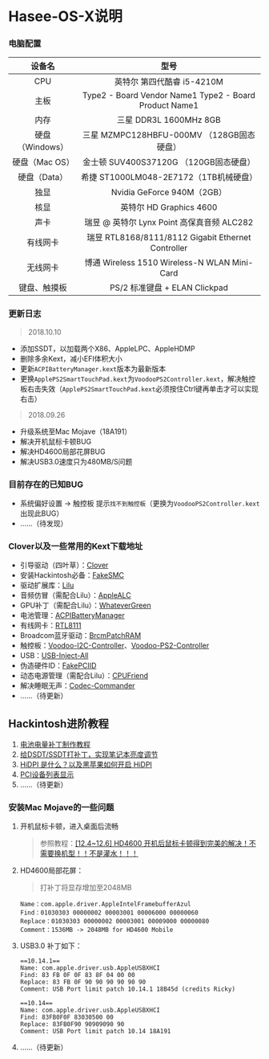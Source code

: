 # Hasee-OS-X说明



### 电脑配置

|     设备名      |                          型号                          |
| :-------------: | :----------------------------------------------------: |
|       CPU       |               英特尔 第四代酷睿 i5-4210M               |
|      主板       | Type2 - Board Vendor Name1 Type2 - Board Product Name1 |
|      内存       |                 三星 DDR3L 1600MHz 8GB                 |
| 硬盘（Windows） |       三星  MZMPC128HBFU-000MV （128GB固态硬盘）       |
| 硬盘（Mac OS）  |        金士顿  SUV400S37120G （120GB固态硬盘）         |
|  硬盘（Data）   |         希捷 ST1000LM048-2E7172（1TB机械硬盘）         |
|      独显       |               Nvidia GeForce 940M（2GB）               |
|      核显       |                英特尔 HD Graphics 4600                 |
|      声卡       |      瑞昱  @ 英特尔 Lynx Point  高保真音频 ALC282      |
|    有线网卡     |   瑞昱 RTL8168/8111/8112 Gigabit Ethernet Controller   |
|    无线网卡     |      博通 Wireless 1510 Wireless-N WLAN Mini-Card      |
|  键盘、触摸板   |             PS/2 标准键盘 + ELAN Clickpad              |



### 更新日志

> 2018.10.10

+ 添加SSDT，以加载两个X86、AppleLPC、AppleHDMP
+ 删除多余Kext，减小EFI体积大小
+ 更新`ACPIBatteryManager.kext`版本为最新版本
+ 更换`ApplePS2SmartTouchPad.kext`为`VoodooPS2Controller.kext`，解决触控板右击失效（`ApplePS2SmartTouchPad.kext`必须按住Ctrl键再单击才可以实现右击）



> 2018.09.26

+ 升级系统至Mac Mojave（18A191）
+ 解决开机鼠标卡顿BUG
+ 解决HD4600局部花屏BUG
+ 解决USB3.0速度只为480MB/S问题



### 目前存在的已知BUG

- 系统偏好设置 -> 触控板  提示`找不到触控板`（更换为`VoodooPS2Controller.kext`出现此BUG）
- ……（待发现）




### Clover以及一些常用的Kext下载地址

+ 引导驱动（四叶草）：[Clover](https://github.com/Dids/clover-builder/releases)
+ 安装Hackintosh必备：[FakeSMC](https://bitbucket.org/RehabMan/os-x-fakesmc-kozlek/downloads/)
+ 驱动扩展库：[Lilu](https://github.com/acidanthera/Lilu/releases)
+ 音频仿冒（需配合Lilu）：[AppleALC](https://github.com/acidanthera/AppleALC/releases)
+ GPU补丁（需配合Lilu）：[WhateverGreen](https://github.com/acidanthera/WhateverGreen/releases)
+ 电池管理：[ACPIBatteryManager](https://bitbucket.org/RehabMan/os-x-acpi-battery-driver/downloads/)
+ 有线网卡：[RTL8111](https://github.com/Mieze/RTL8111_driver_for_OS_X/releases)
+ Broadcom蓝牙驱动：[BrcmPatchRAM](https://bitbucket.org/RehabMan/os-x-brcmpatchram/downloads/)
+ 触控板：[Voodoo-I2C-Controller](https://github.com/alexandred/VoodooI2C/releases)、[Voodoo-PS2-Controller](https://bitbucket.org/RehabMan/os-x-voodoo-ps2-controller/downloads/)
+ USB：[USB-Inject-All](https://bitbucket.org/RehabMan/os-x-usb-inject-all/downloads/)
+ 伪造硬件ID：[FakePCIID](https://bitbucket.org/RehabMan/os-x-fake-pci-id/downloads/)
+ 动态电源管理（需配合Lilu）：[CPUFriend](https://github.com/acidanthera/CPUFriend/releases)
+ 解决睡眠无声：[Codec-Commander](https://bitbucket.org/RehabMan/os-x-eapd-codec-commander/downloads/)
+ ……（待更新）



## Hackintosh进阶教程

1.  [电池电量补丁制作教程](http://bbs.pcbeta.com/viewthread-1595139-1-1.html)
2.  [给DSDT/SSDT打补丁，实现笔记本亮度调节](http://bbs.pcbeta.com/viewthread-1571456-1-1.html)
3. [HiDPI 是什么？以及黑苹果如何开启 HiDPI](http://www.sqlsec.com/2018/09/hidpi.html)
4.  [PCI设备列表显示](http://bbs.pcbeta.com/viewthread-1740881-1-1.html)
5. ……（待更新）



### 安装Mac Mojave的一些问题

1. 开机鼠标卡顿，进入桌面后流畅

   > 参照教程：[[12.4~12.6] HD4600 开机后鼠标卡顿得到完美的解决！不需要换机型！！不是灌水！！！](http://bbs.pcbeta.com/forum.php?mod=viewthread&tid=1738959)

2. HD4600局部花屏：

   > 打补丁将显存增加至2048MB

   ```
   Name：com.apple.driver.AppleIntelFramebufferAzul
   Find：01030303 00000002 00003001 00006000 00000060
   Replace：01030303 00000002 00003001 00009000 00000080
   Comment：1536MB -> 2048MB for HD4600 Mobile
   ```

3. USB3.0 补丁如下：

   ``` 
   ==10.14.1==
   Name: com.apple.driver.usb.AppleUSBXHCI
   Find: 83 FB 0F 0F 83 8F 04 00 00
   Replace: 83 FB 0F 90 90 90 90 90 90
   Comment: USB Port limit patch 10.14.1 18B45d (credits Ricky)
   
   ==10.14==
   Name: com.apple.driver.usb.AppleUSBXHCI
   Find: 83FB0F0F 83030500 00
   Replace: 83FB0F90 90909090 90
   Comment: USB Port limit patch 10.14 18A191
   ```

4. ……（待更新）


